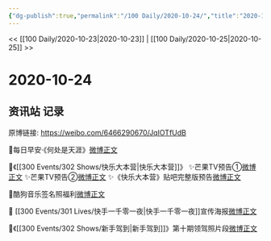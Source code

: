 ```yaml
---
{"dg-publish":true,"permalink":"/100 Daily/2020-10-24/","title":"2020-10-24","created":"2023-04-08T15:49:32.305+08:00","updated":"2023-04-08T15:49:57.388+08:00"}
---
```



<< [[100 Daily/2020-10-23\|2020-10-23]] | [[100 Daily/2020-10-25\|2020-10-25]] >>

# 2020-10-24

## 资讯站 记录

原博链接: https://weibo.com/6466290670/JqIOTfUdB

💫每日早安·《何处是天涯》[微博正文](https://m.weibo.cn/6466290670/4563472836987904)

💫《[[300 Events/302 Shows/快乐大本营\|快乐大本营]]》
✨芒果TV预告①[微博正文](https://m.weibo.cn/6466290670/4563679430842729)
✨芒果TV预告②[微博正文](https://m.weibo.cn/6466290670/4563684833889028)
✨《快乐大本营》贴吧完整版预告[微博正文](https://m.weibo.cn/6466290670/4563683654500792)

💫酷狗音乐签名照福利[微博正文](https://m.weibo.cn/6466290670/4563695814320695)

💫 [[300 Events/301 Lives/快手一千零一夜\|快手一千零一夜]]宣传海报[微博正文](https://m.weibo.cn/6466290670/4563560376829612)

💫《[[300 Events/302 Shows/新手驾到\|新手驾到]]》第十期领驾照片段[微博正文](https://m.weibo.cn/6466290670/4563656710819461)
